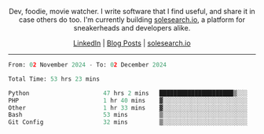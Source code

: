 <p align="center">Dev, foodie, movie watcher. I write software that I find useful, and share it in case others do too. I'm currently building <a href="https://solesearch.io">solesearch.io</a>, a platform for sneakerheads and developers alike.</p>
<p align="center">
  <a href="https://www.linkedin.com/in/peter-rauscher">LinkedIn</a>
  |
  <a href="https://dev.to/peterrauscher">Blog Posts</a>
  |
  <a href="https://solesearch.io">solesearch.io</a>
</p>
<hr/>
<!--START_SECTION:waka-->

```python
From: 02 November 2024 - To: 02 December 2024

Total Time: 53 hrs 23 mins

Python                     47 hrs 2 mins   █████████████████████▒░░░   85.61 %
PHP                        1 hr 40 mins    ▓░░░░░░░░░░░░░░░░░░░░░░░░   03.04 %
Other                      1 hr 33 mins    ▓░░░░░░░░░░░░░░░░░░░░░░░░   02.85 %
Bash                       53 mins         ▒░░░░░░░░░░░░░░░░░░░░░░░░   01.61 %
Git Config                 32 mins         ▒░░░░░░░░░░░░░░░░░░░░░░░░   01.00 %
```

<!--END_SECTION:waka-->
